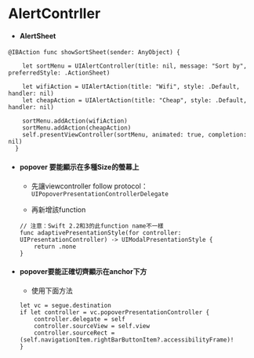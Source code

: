 # AlertContrller

* #### AlertSheet
```
@IBAction func showSortSheet(sender: AnyObject) {

    let sortMenu = UIAlertController(title: nil, message: "Sort by", preferredStyle: .ActionSheet)

    let wifiAction = UIAlertAction(title: "Wifi", style: .Default, handler: nil)
    let cheapAction = UIAlertAction(title: "Cheap", style: .Default, handler: nil)
  
    sortMenu.addAction(wifiAction)
    sortMenu.addAction(cheapAction)
    self.presentViewController(sortMenu, animated: true, completion: nil)
  }
```

* #### popover 要能顯示在多種Size的螢幕上

  * 先讓viewcontroller follow protocol：`UIPopoverPresentationControllerDelegate`

  * 再新增該function

  ```
  // 注意：Swift 2.2和3的此function name不一樣
  func adaptivePresentationStyle(for controller: UIPresentationController) -> UIModalPresentationStyle {
      return .none
  }
  ```
* #### popover要能正確切齊顯示在anchor下方

  * 使用下面方法

  ```
  let vc = segue.destination
  if let controller = vc.popoverPresentationController {
      controller.delegate = self
      controller.sourceView = self.view
      controller.sourceRect = (self.navigationItem.rightBarButtonItem?.accessibilityFrame)!
  }
  ```
